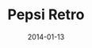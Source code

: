---
title: "Pepsi Retro"
date: 2014-01-13
type: "Web"
text: ""
preview: "preview.jpg"
previewFeatured: ""
featured: false
link: https://www.behance.net/gallery/13694245/Pepsi-Retro-Website
---